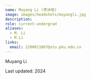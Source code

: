 ```yaml
---
name: Muyang Li (李沐阳)
image: images/headshots/muyangli.jpg
description:
role: current-undergrad
aliases:
  - M. Li
  - M Li
links:
  email: 2200011067@stu.pku.edu.cn
---
```


Muyang Li

Last updated: 2024


